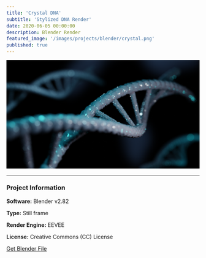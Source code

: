 ```yaml
---
title: 'Crystal DNA'
subtitle: 'Stylized DNA Render'
date: 2020-06-05 00:00:00
description: Blender Render
featured_image: '/images/projects/blender/crystal.png'
published: true
---
```


![](/images/projects/blender/crystal.png)

---

### Project Information

**Software:** Blender v2.82

**Type:** Still frame

**Render Engine:** EEVEE

**License:** Creative Commons (CC) License

<a href="https://github.com/davidkastner/illustratedatom/tree/master/files/crystal.blend" class="button button--large">Get Blender File</a>
